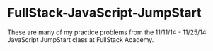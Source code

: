 FullStack-JavaScript-JumpStart
==============================

These are many of my practice problems from the 11/11/14 - 11/25/14 JavaScript JumpStart class at FullStack Academy. 

